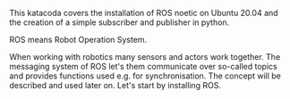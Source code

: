This katacoda covers the installation of ROS noetic on Ubuntu 20.04 and the creation of a simple subscriber and publisher in python.

ROS means Robot Operation System. 

When working with robotics many sensors and actors work together. The messaging system of ROS let's them communicate over so-called topics and provides functions used e.g. for synchronisation. The concept will be described and used later on. Let's start by installing ROS.
